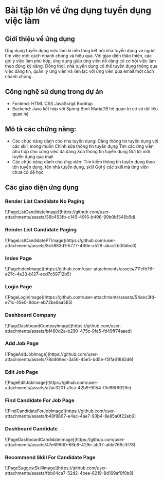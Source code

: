 # Bài tập lớn về ứng dụng tuyển dụng việc làm

## Giới thiệu về ứng dụng
Ứng dụng tuyển dụng việc làm là nền tảng kết nối nhà tuyển dụng và người tìm việc một cách nhanh chóng và hiệu quả. Với giao diện thân thiện, các gợi ý việc làm phù hợp, ứng dụng giúp ứng viên dễ dàng có cơ hội việc làm theo đúng kỹ năng. Đồng thời, nhà tuyển dụng có thể tuyển dụng thông qua việc đăng tin, quản lý ứng viên và liên lạc với ứng viên qua email một cách nhanh chóng.

## Công nghệ sử dụng trong dự án
- Fontend:
  HTML
  CSS
  JavaScript
  Bootrap
- Backend:
  Java kết hợp với Spring Boot
  MariaDB hệ quản trị cơ sở dữ liệu quan hệ

## Mô tả các chứng năng:
- Các chức năng dành cho nhà tuyển dụng:
  Đăng thông tin tuyển dụng với các skill mong muốn
  Chỉnh sửa thông tin tuyển dụng
  Tìm các ứng viên phù hợp cho công việc đã đăng
  Xóa thông tin tuyển dụng
  Gửi lời mời tuyển dụng qua mail
- Các chức năng dành cho ứng viên:
  Tìm kiếm thông tin tuyển dụng theo tên tuyển dụng, tên nhà tuyển dụng, skill
  Gợi ý các skill mà ứng viên chưa có để học
  
## Các giao diện ứng dụng
<h3>Render List Candidate No Paging</h3>
![PageListCandidateImage](https://github.com/user-attachments/assets/39b453fb-c145-4916-b496-99b0b1546b5d)
<br/>

<h3>Render List Candidate Paging</h3>
![PageListCandidatePTImage](https://github.com/user-attachments/assets/8c5983d1-5777-460e-a529-abac2b00dbc0)
<br/>

<h3>Index Page</h3>
![PageIndexImage](https://github.com/user-attachments/assets/711efb76-a27c-4e23-b127-ecd7c69712b5)
<br/>

<h3>Login Page</h3>
![PageLoginImage](https://github.com/user-attachments/assets/54aec3fd-e71c-45e0-8dce-eb72be9aa585)
<br/>

<h3>Dashboard Company</h3>
![PageDashboardCompayImage](https://github.com/user-attachments/assets/bf460d2a-b290-475c-9fa5-fd49ff74aaed)
<br/>

<h3>Add Job Page</h3>
![PageAddJobImage](https://github.com/user-attachments/assets/78d468ec-3a56-45e5-bd5e-f5ffa61882d6)
<br/>

<h3>Edit Job Page</h3>
![PageEditJobImage](https://github.com/user-attachments/assets/a7ac3201-a1ca-42b9-9054-f3d96f692ffe)
<br/>

<h3>Find Candidate For Job Page</h3>
![FindCandidateForJobImage](https://github.com/user-attachments/assets/b48f8867-e4ac-4ae7-93b4-8e85a0f22eb6)
<br/>

<h3>Dashboard Candidate</h3>
![PageDashboardCandidateImage](https://github.com/user-attachments/assets/47e69600-66b8-429e-ab37-afdd769c3f78)
<br/>

<h3>Recommend Skill For Candidate Page</h3>
![PageSuggestSkillImage](https://github.com/user-attachments/assets/fbb04ca7-52d2-4bee-8219-8d169af9f0b8)
<br/>
